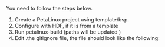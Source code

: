 You need to follow the steps below.


1. Create a PetaLinux project using template/bsp.
2. Configure with HDF, if it is from a template
3. Run petalinux-build (paths will be updated )
4. Edit .the gitignore file, the file should look like the following:
